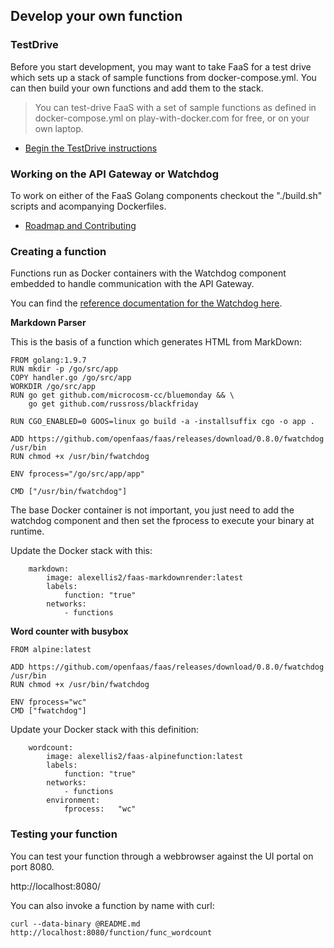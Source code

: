 ## Develop your own function

### TestDrive

Before you start development, you may want to take FaaS for a test drive which sets up a stack of sample functions from docker-compose.yml. You can then build your own functions and add them to the stack.

> You can test-drive FaaS with a set of sample functions as defined in docker-compose.yml on play-with-docker.com for free, or on your own laptop.

* [Begin the TestDrive instructions](https://github.com/openfaas/faas/blob/master/TestDrive.md)

### Working on the API Gateway or Watchdog

To work on either of the FaaS Golang components checkout the "./build.sh" scripts and acompanying Dockerfiles.

* [Roadmap and Contributing](https://github.com/openfaas/faas/blob/master/ROADMAP.md)

### Creating a function

Functions run as Docker containers with the Watchdog component embedded to handle communication with the API Gateway.

You can find the [reference documentation for the Watchdog here](https://github.com/openfaas/faas/tree/master/watchdog).


**Markdown Parser**

This is the basis of a function which generates HTML from MarkDown:

```
FROM golang:1.9.7
RUN mkdir -p /go/src/app
COPY handler.go /go/src/app
WORKDIR /go/src/app
RUN go get github.com/microcosm-cc/bluemonday && \
    go get github.com/russross/blackfriday

RUN CGO_ENABLED=0 GOOS=linux go build -a -installsuffix cgo -o app .

ADD https://github.com/openfaas/faas/releases/download/0.8.0/fwatchdog /usr/bin
RUN chmod +x /usr/bin/fwatchdog

ENV fprocess="/go/src/app/app"

CMD ["/usr/bin/fwatchdog"]
```

The base Docker container is not important, you just need to add the watchdog component and then set the fprocess to execute your binary at runtime.

Update the Docker stack with this:

```
    markdown:
        image: alexellis2/faas-markdownrender:latest
        labels:
            function: "true"
        networks:
            - functions
```

**Word counter with busybox**

```
FROM alpine:latest

ADD https://github.com/openfaas/faas/releases/download/0.8.0/fwatchdog /usr/bin
RUN chmod +x /usr/bin/fwatchdog

ENV fprocess="wc"
CMD ["fwatchdog"]
```

Update your Docker stack with this definition:

```
    wordcount:
        image: alexellis2/faas-alpinefunction:latest
        labels:
            function: "true"
        networks:
            - functions
        environment:
            fprocess:	"wc"
```

### Testing your function

You can test your function through a webbrowser against the UI portal on port 8080.

http://localhost:8080/

You can also invoke a function by name with curl:

```
curl --data-binary @README.md http://localhost:8080/function/func_wordcount
```

